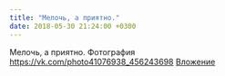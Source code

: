 ```yaml
---
title: "Мелочь, а приятно."
date: 2018-05-30 21:24:00 +0300
---
```


Мелочь, а приятно.
Фотография
<a class="vk-attach" href="https://vk.com/photo41076938_456243698">https://vk.com/photo41076938_456243698</a>
<a class="vk-attach" href="https://vk.com/photo41076938_456243698">Вложение</a>
